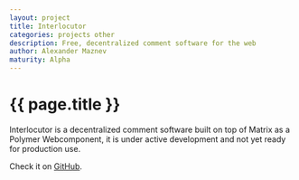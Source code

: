 ```yaml
---
layout: project
title: Interlocutor
categories: projects other
description: Free, decentralized comment software for the web
author: Alexander Maznev
maturity: Alpha
---
```


# {{ page.title }}
Interlocutor is a decentralized comment software built on top of Matrix as a Polymer Webcomponent, it is under active development and not yet ready for production use.

Check it on [GitHub](https://github.com/pik/interlocutor).

